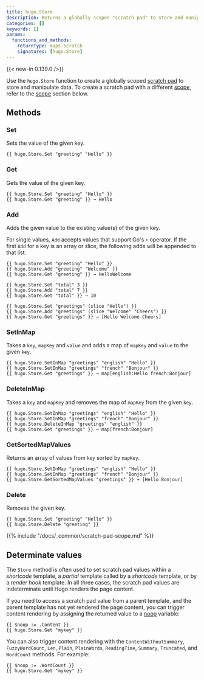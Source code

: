 ```yaml
---
title: hugo.Store
description: Returns a globally scoped "scratch pad" to store and manipulate data.
categories: []
keywords: []
params:
  functions_and_methods:
    returnType: maps.Scratch
    signatures: [hugo.Store]
---
```


{{< new-in 0.139.0 />}}

Use the `hugo.Store` function to create a globally scoped [scratch pad](g) to store and manipulate data. To create a scratch pad with a different [scope](g), refer to the [scope](#scope) section below.

## Methods

### Set

Sets the value of the given key.

```go-html-template
{{ hugo.Store.Set "greeting" "Hello" }}
```

### Get

Gets the value of the given key.

```go-html-template
{{ hugo.Store.Set "greeting" "Hello" }}
{{ hugo.Store.Get "greeting" }} → Hello
```

### Add

Adds the given value to the existing value(s) of the given key.

For single values, `Add` accepts values that support Go's `+` operator. If the first `Add` for a key is an array or slice, the following adds will be appended to that list.

```go-html-template
{{ hugo.Store.Set "greeting" "Hello" }}
{{ hugo.Store.Add "greeting" "Welcome" }}
{{ hugo.Store.Get "greeting" }} → HelloWelcome
```

```go-html-template
{{ hugo.Store.Set "total" 3 }}
{{ hugo.Store.Add "total" 7 }}
{{ hugo.Store.Get "total" }} → 10
```

```go-html-template
{{ hugo.Store.Set "greetings" (slice "Hello") }}
{{ hugo.Store.Add "greetings" (slice "Welcome" "Cheers") }}
{{ hugo.Store.Get "greetings" }} → [Hello Welcome Cheers]
```

### SetInMap

Takes a `key`, `mapKey` and `value` and adds a map of `mapKey` and `value` to the given `key`.

```go-html-template
{{ hugo.Store.SetInMap "greetings" "english" "Hello" }}
{{ hugo.Store.SetInMap "greetings" "french" "Bonjour" }}
{{ hugo.Store.Get "greetings" }} → map[english:Hello french:Bonjour]
```

### DeleteInMap

Takes a `key` and `mapKey` and removes the map of `mapKey` from the given `key`.

```go-html-template
{{ hugo.Store.SetInMap "greetings" "english" "Hello" }}
{{ hugo.Store.SetInMap "greetings" "french" "Bonjour" }}
{{ hugo.Store.DeleteInMap "greetings" "english" }}
{{ hugo.Store.Get "greetings" }} → map[french:Bonjour]
  ```

### GetSortedMapValues

Returns an array of values from `key` sorted by `mapKey`.

```go-html-template
{{ hugo.Store.SetInMap "greetings" "english" "Hello" }}
{{ hugo.Store.SetInMap "greetings" "french" "Bonjour" }}
{{ hugo.Store.GetSortedMapValues "greetings" }} → [Hello Bonjour]
```

### Delete

Removes the given key.

```go-html-template
{{ hugo.Store.Set "greeting" "Hello" }}
{{ hugo.Store.Delete "greeting" }}
```

{{% include "/docs/_common/scratch-pad-scope.md" %}}

## Determinate values

The `Store` method is often used to set scratch pad values within a _shortcode_ template, a _partial_ template called by a _shortcode_ template, or by a _render hook_ template. In all three cases, the scratch pad values are indeterminate until Hugo renders the page content.

If you need to access a scratch pad value from a parent template, and the parent template has not yet rendered the page content, you can trigger content rendering by assigning the returned value to a [noop](g) variable:

```go-html-template
{{ $noop := .Content }}
{{ hugo.Store.Get "mykey" }}
```

You can also trigger content rendering with the `ContentWithoutSummary`, `FuzzyWordCount`, `Len`, `Plain`, `PlainWords`, `ReadingTime`, `Summary`, `Truncated`, and `WordCount` methods. For example:

```go-html-template
{{ $noop := .WordCount }}
{{ hugo.Store.Get "mykey" }}
```
